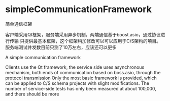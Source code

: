 # simpleCommunicationFramework
 简单通信框架
 
 客户端采用Qt框架，服务端采用异步机制，两端通信基于boost.asio，通过协议进行传输
 只提供最基本框架，这个框架稍加修改可以可以应用于C/S架构的项目。
 服务端测试并发数目前只测了10万左右，应该还可以更多
 
 A simple communication framework
 
Clients use the Qt framework, the service side uses asynchronous mechanism, both ends of communication based on boss.asio, through the protocol transmission
 Only the most basic framework is provided, which can be applied to C/S schema projects with slight modifications.
 The number of service-side tests has only been measured at about 100,000, and there should be more

